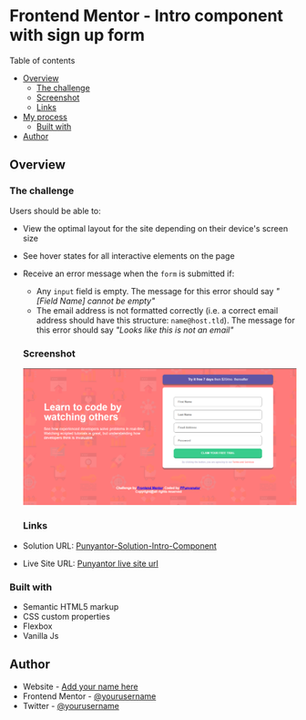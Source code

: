 # Frontend Mentor - Intro component with sign up form

Table of contents

- [Overview](#overview)
  - [The challenge](#the-challenge)
  - [Screenshot](#screenshot)
  - [Links](#links)
- [My process](#my-process)
  - [Built with](#built-with)
- [Author](#author)


## Overview

### The challenge

Users should be able to:

- View the optimal layout for the site depending on their device's screen size
- See hover states for all interactive elements on the page
- Receive an error message when the `form` is submitted if:
  - Any `input` field is empty. The message for this error should say *"[Field Name] cannot be empty"*
  - The email address is not formatted correctly (i.e. a correct email address should have this structure: `name@host.tld`). The message for this error should say *"Looks like this is not an email"*

  ### Screenshot

  ![alt text](<Screenshot 2025-06-01 153038.png>)

  ### Links

- Solution URL: [Punyantor-Solution-Intro-Component](https://github.com/Punyanator/Intro-component.git)
- Live Site URL: [Punyantor live site url](https://punyanator.github.io/Intro-component/)


### Built with

- Semantic HTML5 markup
- CSS custom properties
- Flexbox
- Vanilla Js

## Author

- Website - [Add your name here](https://www.your-site.com)
- Frontend Mentor - [@yourusername](https://www.frontendmentor.io/profile/yourusername)
- Twitter - [@yourusername](https://www.twitter.com/yourusername)
